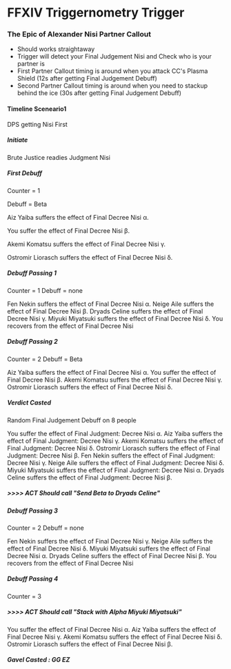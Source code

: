 # FFXIV Triggernometry Trigger

### The Epic of Alexander Nisi Partner Callout
- Should works straightaway
- Trigger will detect your Final Judgement Nisi and Check who is your partner is
- First Partner Callout timing is around when you attack CC's Plasma Shield (12s after getting Final Judgement Debuff)
- Second Partner Callout timing is around when you need to stackup behind the ice (30s after getting Final Judgement Debuff)

#### Timeline Sceneario1
DPS getting Nisi First

##### Initiate
Brute Justice readies Judgment Nisi

##### First Debuff
Counter = 1

Debuff = Beta


Aiz Yaiba suffers the effect of Final Decree Nisi α.

You suffer the effect of Final Decree Nisi β.

Akemi Komatsu suffers the effect of Final Decree Nisi γ.

Ostromir Liorasch suffers the effect of Final Decree Nisi δ.  

##### Debuff Passing 1
Counter = 1
Debuff = none

Fen Nekin suffers the effect of Final Decree Nisi α.
Neige Aile suffers the effect of Final Decree Nisi β.
Dryads Celine suffers the effect of Final Decree Nisi γ.
Miyuki Miyatsuki suffers the effect of Final Decree Nisi δ.
You recovers from the effect of Final Decree Nisi

##### Debuff Passing 2
Counter = 2
Debuff = Beta

Aiz Yaiba suffers the effect of Final Decree Nisi α.
You suffer the effect of Final Decree Nisi β.
Akemi Komatsu suffers the effect of Final Decree Nisi γ.
Ostromir Liorasch suffers the effect of Final Decree Nisi δ.

##### Verdict Casted
Random Final Judgement Debuff on 8 people

You suffer the effect of Final Judgment: Decree Nisi α.
Aiz Yaiba suffers the effect of Final Judgment: Decree Nisi γ.
Akemi Komatsu suffers the effect of Final Judgment: Decree Nisi δ.
Ostromir Liorasch suffers the effect of Final Judgment: Decree Nisi β.
Fen Nekin suffers the effect of Final Judgment: Decree Nisi γ.
Neige Aile suffers the effect of Final Judgment: Decree Nisi δ.
Miyuki Miyatsuki suffers the effect of Final Judgment: Decree Nisi α.
Dryads Celine suffers the effect of Final Judgment: Decree Nisi β.

##### >>>> ACT Should call "Send Beta to Dryads Celine"

##### Debuff Passing 3
Counter = 2
Debuff = none

Fen Nekin suffers the effect of Final Decree Nisi γ.
Neige Aile suffers the effect of Final Decree Nisi δ.
Miyuki Miyatsuki suffers the effect of Final Decree Nisi α.
Dryads Celine suffers the effect of Final Decree Nisi β.
You recovers from the effect of Final Decree Nisi

##### Debuff Passing 4
Counter = 3

##### >>>> ACT Should call "Stack with Alpha Miyuki Miyatsuki"

You suffer the effect of Final Decree Nisi α.
Aiz Yaiba suffers the effect of Final Decree Nisi γ.
Akemi Komatsu suffers the effect of Final Decree Nisi δ.
Ostromir Liorasch suffers the effect of Final Decree Nisi β.

##### Gavel Casted : GG EZ


